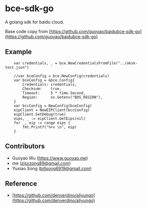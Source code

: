 # bce-sdk-go

A golang sdk for baidu cloud.

Base code copy from [https://github.com/guoyao/baidubce-sdk-go](https://github.com/guoyao/baidubce-sdk-go)

## Example

```
	var credentials, _ = bce.NewCredentialsFromFile("../aksk-test.json")

	//var bceConfig = bce.NewConfig(credentials)
	var bceConfig = &bce.Config{
		Credentials: credentials,
		Checksum:    true,
		Timeout:     5 * time.Second,
		Region:      os.Getenv("BOS_REGION"),
	}
	var bccConfig = NewConfig(bceConfig)
	eipClient = NewEIPClient(bccConfig)
	eipClient.SetDebug(true)
	eips, _ := eipClient.GetEips(nil)
	for _, eip := range eips {
		fmt.Printf("%+v \n", eip)
	}    
```
## Contributors

- Guoyao Wu (https://www.guoyao.me)
- me (zjsxzong89@gmail.com)
- Yuxiao Song (billsong6919@gmail.com)

## Reference

- [https://github.com/denverdino/aliyungo](https://github.com/denverdino/aliyungo)